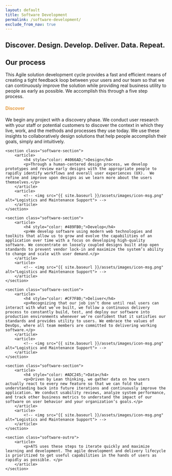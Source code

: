```yaml
---
layout: default
title: Software Development
permalink: /software-development/
exclude_from_nav: true
---
```


<article class="hero hero--software">
    <div class="hero__content hero__content--short">
        <h2 class="hero__title">Discover. Design. Develop. Deliver. Data. <strong>Repeat.</strong></h2>
    </div>
</article>


<div class="software-container">
	<section class="software-intro">
	    <article>
	        <h2>Our process</h2>
	        <p>This Agile solution development cycle provides a fast and efficient means of creating a tight feedback loop between your users and our team so that we can continuously improve the solution while providing real business utility to people as early as possible. We accomplish this through a five step process.</p>
	    </article>
	</section>
    <section class="software-section">
        <article>
            <h4 style="color: #E79C41;">Discover</h4>
            <p>We begin any project with a discovery phase. We conduct user research with your staff or potential customers to discover the context in which they live, work, and the methods and processes they use today. We use these insights to collaboratively design solutions that help people accomplish their goals, simply and intuitively.</p>
        </article>
        <article>
            <!-- <img src="{{ site.baseurl }}/assets/images/icon-software-dev.png" alt="Agile Software Development"> -->
        </article>
    </section>

	<section class="software-section">
	    <article>
	        <h4 style="color: #4066AD;">Design</h4>
	        <p>Through a human-centered design process, we develop prototypes and review early designs with the appropriate people to rapidly identify workflows and overall user experiences (UX).  We refine and improve upon designs as we learn more about the users themselves.</p>
	    </article>
	    <article>
	        <!-- <img src="{{ site.baseurl }}/assets/images/icon-msg.png" alt="Logistics and Maintenance Support"> -->
	    </article>
	</section>

	<section class="software-section">
	    <article>
	        <h4 style="color: #489FB0;">Develop</h4>
	        <p>We develop software using modern web technologies and toolkits that allow us to grow and evolve the capabilities of an application over time with a focus on developing high-quality software. We concentrate on loosely coupled designs built atop open standards to prevent vendor lock-in and maximize the system’s ability to change and scale with user demand.</p>
	    </article>
	    <article>
	        <!-- <img src="{{ site.baseurl }}/assets/images/icon-msg.png" alt="Logistics and Maintenance Support"> -->
	    </article>
	</section>

	<section class="software-section">
	    <article>
	        <h4 style="color: #CF7F80;">Deliver</h4>
	        <p>Recognizing that our job isn’t done until real users can interact with what we’ve built, we follow a continuous delivery process to constantly build, test, and deploy our software into production environments whenever we’re confident that it satisfies our standards and provides utility to users. We embrace the values of DevOps, where all team members are committed to delivering working software.</p>
	    </article>
	    <article>
	        <!-- <img src="{{ site.baseurl }}/assets/images/icon-msg.png" alt="Logistics and Maintenance Support"> -->
	    </article>
	</section>

	<section class="software-section">
	    <article>
	        <h4 style="color: #ADC245;">Data</h4>
	        <p>Driven by Lean thinking, we gather data on how users actually react to every new feature so that we can fold that understanding back into future iterations and continuously improve the application. We conduct usability reviews, analyze system performance, and track other business metrics to understand the impact of our software on user behavior and your organization’s goals.</p>
	    </article>
	    <article>
	        <!-- <img src="{{ site.baseurl }}/assets/images/icon-msg.png" alt="Logistics and Maintenance Support"> -->
	    </article>
	</section>

	<section class="software-outro">
		<article>
			<p>ATS uses these steps to iterate quickly and maximize learning and development. The agile development and delivery lifecycle is prioritized to get useful capabilities in the hands of users as rapidly as possible. </p>
		</article>
	</section>
</div>